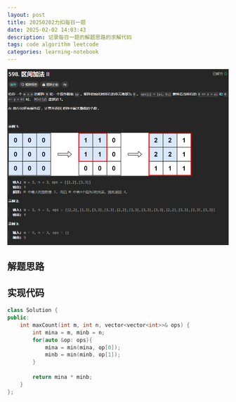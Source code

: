 ```yaml
---
layout: post
title: 20250202力扣每日一题
date: 2025-02-02 14:03:43
description: 记录每日一题的解题思路的求解代码
tags: code algorithm leetcode
categories: learning-notebook
---
```


![](/assets/img/screenshot/区间加法2.png)

## 解题思路

## 实现代码

```cpp
class Solution {
public:
    int maxCount(int m, int n, vector<vector<int>>& ops) {
        int mina = m, minb = n;
        for(auto &op: ops){
            mina = min(mina, op[0]);
            minb = min(minb, op[1]);
        }

        return mina * minb;
    }
};
```